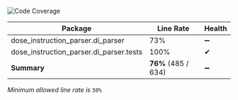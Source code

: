 ![Code Coverage](https://img.shields.io/badge/Code%20Coverage-76%25-yellow?style=flat)

Package | Line Rate | Health
-------- | --------- | ------
dose_instruction_parser.di_parser | 73% | ➖
dose_instruction_parser.di_parser.tests | 100% | ✔
**Summary** | **76%** (485 / 634) | ➖

_Minimum allowed line rate is `50%`_
